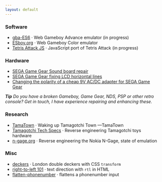 ```yaml
---
layout: default
---
```


### Software

* [gba-ES6](http://loociano.github.io/gba-ES6/) · Web Gameboy Advance emulator (in progress)
* [ESboy.org](http://www.esboy.org) · Web Gameboy Color emulator
* [Tetris Attack JS](http://loociano.github.io/tetris-attack-ai/) · JavaScript port of Tetris Attack (in progress) 

### Hardware

* [SEGA Game Gear Sound board repair](https://imgur.com/a/5qy1zVO)
* [SEGA Game Gear fixing LCD horizontal lines](https://imgur.com/a/C0viddR)
* [Changing the polarity of a cheap 9V AC/DC adapter for SEGA Game Gear](https://imgur.com/a/HwOYssR)

***Tip*** _Do you have a broken Gameboy, Game Gear, NDS, PSP or other retro console? Get in touch, I have experience repairing and enhancing these._

### Research

* [TamaTown](https://github.com/loociano/tamatown) · Waking up Tamagotchi Town —TamaTown
* [Tamagotchi Tech Specs](https://tama.loociano.com) · Reverse engineering Tamagotchi toys hardware
* [n-gage.org](http://n-gage.org) · Reverse engineering the Nokia N-Gage, state of emulation

### Misc

* [deckers](http://loociano.github.io/deckers) · London double deckers with CSS `transform`
* [right-to-left 101](http://loociano.github.io/right-to-left-html-101) · text direction with `rtl` in HTML
* [flatten-phonenumber](http://loociano.github.io/flatten-phonenumber/) · flattens a phonenumber input
